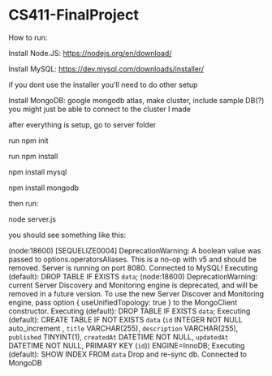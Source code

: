 # CS411-FinalProject


How to run:

Install Node.JS:
https://nodejs.org/en/download/

Install MySQL:
https://dev.mysql.com/downloads/installer/

if you dont use the installer you'll need to do other setup

Install MongoDB:
google mongodb atlas, make cluster, include sample DB(?) you might just be able to connect to the cluster I made

after everything is setup, go to server folder

run npm init

run npm install

npm install mysql

npm install mongodb

then run:

node server.js


you should see something like this:

(node:18600) [SEQUELIZE0004] DeprecationWarning: A boolean value was passed to options.operatorsAliases. This is a no-op with v5 and should be removed.
Server is running on port 8080.
Connected to MySQL!
Executing (default): DROP TABLE IF EXISTS `data`;
(node:18600) DeprecationWarning: current Server Discovery and Monitoring engine is deprecated, and will be removed in a future version. To use the new Server Discover and Monitoring engine, pass option { useUnifiedTopology: true } to the MongoClient constructor.
Executing (default): DROP TABLE IF EXISTS `data`;
Executing (default): CREATE TABLE IF NOT EXISTS `data` (`id` INTEGER NOT NULL auto_increment , `title` VARCHAR(255), `description` VARCHAR(255), `published` TINYINT(1), `createdAt` DATETIME NOT NULL, `updatedAt` DATETIME NOT NULL, PRIMARY KEY (`id`)) ENGINE=InnoDB;
Executing (default): SHOW INDEX FROM `data`
Drop and re-sync db.
Connected to MongoDB

